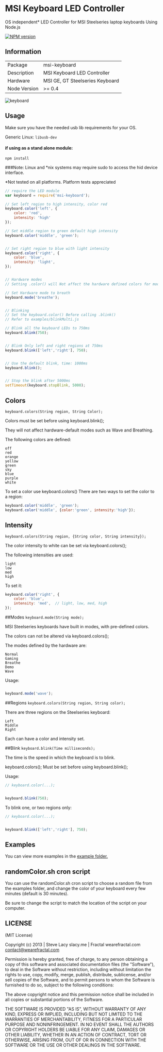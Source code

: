 # MSI Keyboard LED Controller

OS independent* LED Controller for MSI Steelseries laptop keyboards Using Node.js

[![NPM version](https://badge.fury.io/js/msi-keyboard.png)](http://badge.fury.io/js/msi-keyboard)

## Information

<table>
<tr> 
<td>Package</td><td>msi-keyboard</td>
</tr>
<tr>
<td>Description</td>
<td>MSI Keyboard LED Controller</td>
</tr>
<tr>
<td>Hardware</td>
<td>MSI GE, GT Steelseries Keyboard</td>
</tr>
<tr>
<td>Node Version</td>
<td>>= 0.4</td>
</tr>
</table>

![keyboard](https://i.cloudup.com/V7zz0ZdHT8.png)

## Usage

Make sure you have the needed usb lib requirements for your OS.


Generic Linux: `libusb-dev`
#### if using as a stand alone module:

`npm install`

###Note: 
Linux and *nix systems may require sudo to access the hid device interface.

*Not tested on all platforms.
Platform tests appreciated


```javascript
// require the LED module
var keyboard = require('msi-keyboard');

// Set left region to high intensity, color red
keyboard.color('left', {
    color: 'red',
	intensity: 'high'
});

// Set middle region to green default high intensity
keyboard.color('middle', 'green');


// Set right region to blue with light intensity
keyboard.color('right', {
	color: 'blue',
	intensity: 'light',
});


// Hardware modes
// Setting .color() will Not affect the hardware defined colors for modes

// Set Hardware mode to breath
keyboard.mode('breathe');


// Blinking
// Set the keyboard.color() Before calling .blink()
// Refer to examples/blinkMulti.js

// Blink all the keyboard LEDs to 750ms
keyboard.blink(750);


// Blink Only left and right regions at 750ms
keyboard.blink(['left','right'], 750);


// Use the default blink, time: 1000ms
keyboard.blink();


// Stop the blink after 5000ms
setTimeout(keyboard.stopBlink, 5000);

```



## Colors
`keyboard.colors(String region, String Color);`

Colors must be set before using keyboard.blink();

They will not affect hardware-default modes such as Wave and Breathing.

The following colors are defined:

	off
	red
	orange
	yellow
	green
	sky
	blue
	purple
	white

To set a color use keyboard.colors() There are two ways to set the color to a region:
```javascript
keyboard.color('middle', 'green');
keyboard.color('middle', {color:'green', intensity:'high'});
```


## Intensity
`keyboard.colors(String region, {String color, String intensity});`

The color intensity to white can be set via keyboard.colors();

The following intensities are used:

    light
    low
    med
    high
    
To set it:

```javascript
keyboard.color('right', {
    color: 'blue',
	intensity: 'med',  // light, low, med, high
});
```

##Modes
`keyboard.mode(String mode);`

MSI Steelseries keyboards have built in modes, with pre-defined colors.

The colors can not be altered via keyboard.colors();

The modes defined by the hardware are:

    Normal
    Gaming
    Breathe
    Demo
    Wave


Usage:

```javascript

keyboard.mode('wave');

```


##Regions
`keyboard.colors(String region, String color);`

There are three regions on the Steelseries keyboard:

    Left
    Middle
    Right

Each can have a color and intensity set.



##Blink
`keyboard.blink(Time milliseconds);`

The time is the speed in which the keyboard is to blink.

keyboard.colors(); Must be set before using keyboard.blink();

Usage:

```javascript
// keyboard.color(...);


keyboard.blink(750);
```

To blink one, or two regions only:

```javascript
// keyboard.color(...);


keyboard.blink(['left','right'], 750);
```



## Examples

You can view more examples in the [example folder.](https://github.com/wearefractal/msi-keyboard/tree/master/examples)

## randomColor.sh cron script

You can use the randomColor.sh cron script to choose a random file from the examples folder, and change the color of your keyboard every few minutes (default is 30 minutes).

Be sure to change the script to match the location of the script on your computer.

## LICENSE

(MIT License)

Copyright (c) 2013 | Steve Lacy slacy.me | Fractal wearefractal.com <contact@wearefractal.com>

Permission is hereby granted, free of charge, to any person obtaining
a copy of this software and associated documentation files (the
"Software"), to deal in the Software without restriction, including
without limitation the rights to use, copy, modify, merge, publish,
distribute, sublicense, and/or sell copies of the Software, and to
permit persons to whom the Software is furnished to do so, subject to
the following conditions:

The above copyright notice and this permission notice shall be
included in all copies or substantial portions of the Software.

THE SOFTWARE IS PROVIDED "AS IS", WITHOUT WARRANTY OF ANY KIND,
EXPRESS OR IMPLIED, INCLUDING BUT NOT LIMITED TO THE WARRANTIES OF
MERCHANTABILITY, FITNESS FOR A PARTICULAR PURPOSE AND
NONINFRINGEMENT. IN NO EVENT SHALL THE AUTHORS OR COPYRIGHT HOLDERS BE
LIABLE FOR ANY CLAIM, DAMAGES OR OTHER LIABILITY, WHETHER IN AN ACTION
OF CONTRACT, TORT OR OTHERWISE, ARISING FROM, OUT OF OR IN CONNECTION
WITH THE SOFTWARE OR THE USE OR OTHER DEALINGS IN THE SOFTWARE.
